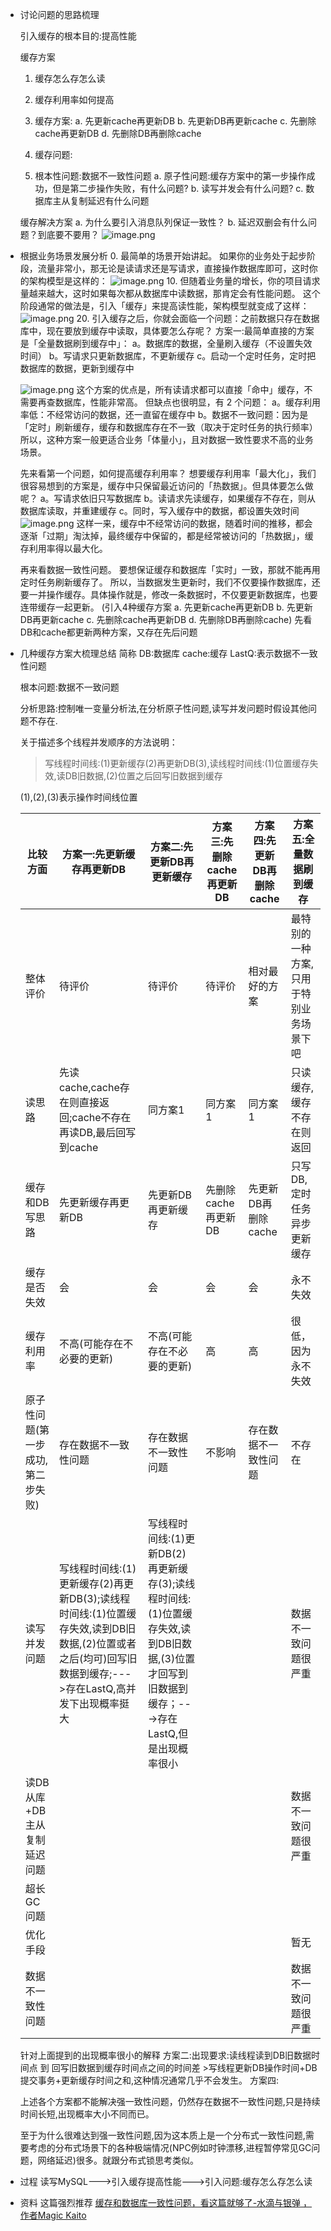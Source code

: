 - 讨论问题的思路梳理
  
  引入缓存的根本目的:提高性能
  
  缓存方案
  1. 缓存怎么存怎么读
  2. 缓存利用率如何提高
  
  2. 缓存方案:
  a. 先更新cache再更新DB
  b. 先更新DB再更新cache
  c. 先删除cache再更新DB
  d. 先删除DB再删除cache
  
  3. 缓存问题:
  0. 根本性问题:数据不一致性问题
  a. 原子性问题:缓存方案中的第一步操作成功，但是第二步操作失败，有什么问题?
  b. 读写并发会有什么问题?
  c. 数据库主从复制延迟有什么问题
  
  缓存解决方案
  a. 为什么要引入消息队列保证一致性？
  b. 延迟双删会有什么问题？到底要不要用？
  ![image.png](../assets/image_1655892556285_0.png)
- 根据业务场景发展分析
  0. 最简单的场景开始讲起。
  如果你的业务处于起步阶段，流量非常小，那无论是读请求还是写请求，直接操作数据库即可，这时你的架构模型是这样的：
  ![image.png](../assets/image_1655892627894_0.png)
  10. 但随着业务量的增长，你的项目请求量越来越大，这时如果每次都从数据库中读数据，那肯定会有性能问题。
  这个阶段通常的做法是，引入「缓存」来提高读性能，架构模型就变成了这样：
  ![image.png](../assets/image_1655892738376_0.png)
  20. 引入缓存之后，你就会面临一个问题：之前数据只存在数据库中，现在要放到缓存中读取，具体要怎么存呢？
  方案一:最简单直接的方案是「全量数据刷到缓存中」：
  a。数据库的数据，全量刷入缓存（不设置失效时间）
  b。写请求只更新数据库，不更新缓存
  c。启动一个定时任务，定时把数据库的数据，更新到缓存中
  
  ![image.png](../assets/image_1655899052145_0.png)
  这个方案的优点是，所有读请求都可以直接「命中」缓存，不需要再查数据库，性能非常高。
  但缺点也很明显，有 2 个问题：
  a。缓存利用率低：不经常访问的数据，还一直留在缓存中
  b。数据不一致问题：因为是「定时」刷新缓存，缓存和数据库存在不一致（取决于定时任务的执行频率）
  所以，这种方案一般更适合业务「体量小」，且对数据一致性要求不高的业务场景。
  
  先来看第一个问题，如何提高缓存利用率？
  想要缓存利用率「最大化」，我们很容易想到的方案是，缓存中只保留最近访问的「热数据」。但具体要怎么做呢？
  a。写请求依旧只写数据库
  b。读请求先读缓存，如果缓存不存在，则从数据库读取，并重建缓存
  c。同时，写入缓存中的数据，都设置失效时间
  ![image.png](../assets/image_1656143467582_0.png)
  这样一来，缓存中不经常访问的数据，随着时间的推移，都会逐渐「过期」淘汰掉，最终缓存中保留的，都是经常被访问的「热数据」，缓存利用率得以最大化。
  
  再来看数据一致性问题。
  要想保证缓存和数据库「实时」一致，那就不能再用定时任务刷新缓存了。
  所以，当数据发生更新时，我们不仅要操作数据库，还要一并操作缓存。具体操作就是，修改一条数据时，不仅要更新数据库，也要连带缓存一起更新。
  (引入4种缓存方案 a. 先更新cache再更新DB b. 先更新DB再更新cache c. 先删除cache再更新DB d. 先删除DB再删除cache)
  先看DB和cache都更新两种方案，又存在先后问题
- 几种缓存方案大梳理总结
  简称
  DB:数据库
  cache:缓存
  LastQ:表示数据不一致性问题
  
  根本问题:数据不一致问题
  
  分析思路:控制唯一变量分析法,在分析原子性问题,读写并发问题时假设其他问题不存在.
  
  关于描述多个线程并发顺序的方法说明：
  
  >写线程时间线:(1)更新缓存(2)再更新DB(3),读线程时间线:(1)位置缓存失效,读DB旧数据,(2)位置之后回写旧数据到缓存
  
  (1),(2),(3)表示操作时间线位置
  
  |比较方面|方案一:先更新缓存再更新DB|方案二:先更新DB再更新缓存|方案三:先删除cache再更新DB|方案四:**先更新DB再删除cache**|方案五:全量数据刷到缓存|
  |---|---|---|---|---|---|
  |整体评价|待评价|待评价|待评价|相对最好的方案|最特别的一种方案,只用于特别业务场景下吧|
  |读思路|先读cache,cache存在则直接返回;cache不存在再读DB,最后回写到cache|同方案1|同方案1|同方案1|只读缓存,缓存不存在则返回|
  |缓存和DB写思路|先更新缓存再更新DB|先更新DB再更新缓存|先删除cache再更新DB|先更新DB再删除cache|只写DB,定时任务异步更新缓存|
  |缓存是否失效|会|会|会|会|永不失效|
  |缓存利用率|不高(可能存在不必要的更新)|不高(可能存在不必要的更新)|高|高|很低，因为永不失效|
  |原子性问题(第一步成功,第二步失败)|存在数据不一致性问题|存在数据不一致性问题|不影响|存在数据不一致性问题|不存在|
  |读写并发问题|写线程时间线:(1)更新缓存(2)再更新DB(3);读线程时间线:(1)位置缓存失效,读到DB旧数据,(2)位置或者之后(均可)回写旧数据到缓存;--->存在LastQ,高并发下出现概率挺大|写线程时间线:(1)更新DB(2)再更新缓存(3);读线程时间线:(1)位置缓存失效,读到DB旧数据,(3)位置才回写到旧数据到缓存；--->存在LastQ,但是出现概率很小|||数据不一致问题很严重|
  |读DB从库+DB主从复制延迟问题|||||数据不一致问题很严重|
  |超长GC问题||||||
  |优化手段|||||暂无|
  |数据不一致性问题|||||数据不一致问题很严重|
  
  针对上面提到的出现概率很小的解释
  方案二:出现要求:读线程读到DB旧数据时间点 到 回写旧数据到缓存时间点之间的时间差 >写线程更新DB操作时间+DB提交事务+更新缓存时间之和,这种情况通常几乎不会发生。
  方案四:
  
  上述各个方案都不能解决强一致性问题，仍然存在数据不一致性问题,只是持续时间长短,出现概率大小不同而已。
  
  至于为什么很难达到强一致性问题,因为这本质上是一个分布式一致性问题,需要考虑的分布式场景下的各种极端情况(NPC例如时钟漂移,进程暂停常见GC问题，网络延迟)很多。就跟分布式锁思考类似。
- 过程
  读写MySQL--->引入缓存提高性能--->引入问题:缓存怎么存怎么读
- 资料
  这篇强烈推荐
  [缓存和数据库一致性问题，看这篇就够了-水滴与银弹 ，作者Magic Kaito](https://mp.weixin.qq.com/s/D4Ik6lTA_ySBOyD3waNj1w)